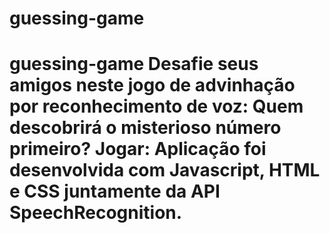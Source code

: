 # guessing-game
# guessing-game   Desafie seus amigos neste jogo de advinhação por reconhecimento de voz: Quem descobrirá o misterioso número primeiro?  Jogar:    Aplicação foi desenvolvida com Javascript, HTML e CSS juntamente da API SpeechRecognition. 
